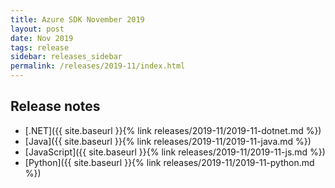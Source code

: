```yaml
---
title: Azure SDK November 2019
layout: post
date: Nov 2019
tags: release
sidebar: releases_sidebar
permalink: /releases/2019-11/index.html
---
```

## Release notes

* [.NET]({{ site.baseurl }}{% link releases/2019-11/2019-11-dotnet.md %})
* [Java]({{ site.baseurl }}{% link releases/2019-11/2019-11-java.md %})
* [JavaScript]({{ site.baseurl }}{% link releases/2019-11/2019-11-js.md %})
* [Python]({{ site.baseurl }}{% link releases/2019-11/2019-11-python.md %})
